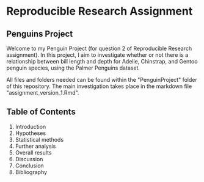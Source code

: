# Reproducible Research Assignment

## Penguins Project

Welcome to my Penguin Project (for question 2 of Reproducible Research assignment). In this project, I aim to investigate whether or not there is a relationship between bill length and depth for Adelie, Chinstrap, and Gentoo penguin species, using the Palmer Penguins dataset. 

All files and folders needed can be found within the "PenguinProject" folder of this repository. The main investigation takes place in the markdown file "assignment_version_1.Rmd". 

## Table of Contents

1. Introduction
2. Hypotheses
3. Statistical methods
4. Further analysis
5. Overall results
6. Discussion
7. Conclusion
8. Bibliography
